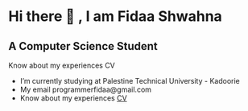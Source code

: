 <h1>Hi there 👋 , I am Fidaa Shwahna</h1>
<h2>A Computer Science Student</h2>

<p>Know about my experiences CV</p>
<ul>
  <li>I’m currently studying at Palestine Technical University - Kadoorie</li>
  <li>My email programmerfidaa@gmail.com</li>
  <li>Know about my experiences <a href="https://drive.google.com/file/d/1rhfLAVdVtq5SThTtNr-JQRmVrCv1poQk/view?usp=sharing">CV</a></li>
</ul>
